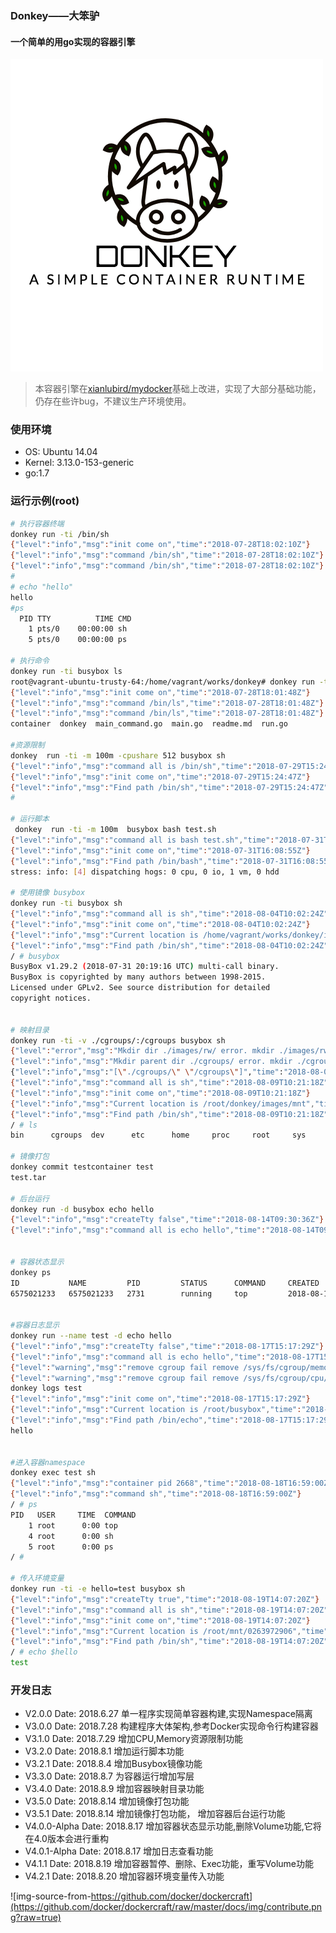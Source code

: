 ### Donkey——大笨驴

#### 一个简单的用go实现的容器引擎

![donkey](./img/logo.png)

> 本容器引擎在[xianlubird/mydocker](https://github.com/xianlubird/mydocker)基础上改进，实现了大部分基础功能，仍存在些许bug，不建议生产环境使用。

### 使用环境
- OS: Ubuntu 14.04
- Kernel: 3.13.0-153-generic
- go:1.7


### 运行示例(root)
```bash
# 执行容器终端
donkey run -ti /bin/sh
{"level":"info","msg":"init come on","time":"2018-07-28T18:02:10Z"}
{"level":"info","msg":"command /bin/sh","time":"2018-07-28T18:02:10Z"}
{"level":"info","msg":"command /bin/sh","time":"2018-07-28T18:02:10Z"}
#
# echo "hello"
hello
#ps
  PID TTY          TIME CMD
    1 pts/0    00:00:00 sh
    5 pts/0    00:00:00 ps

# 执行命令
donkey run -ti busybox ls
root@vagrant-ubuntu-trusty-64:/home/vagrant/works/donkey# donkey run -ti /bin/ls
{"level":"info","msg":"init come on","time":"2018-07-28T18:01:48Z"}
{"level":"info","msg":"command /bin/ls","time":"2018-07-28T18:01:48Z"}
{"level":"info","msg":"command /bin/ls","time":"2018-07-28T18:01:48Z"}
container  donkey  main_command.go  main.go  readme.md	run.go

#资源限制
donkey  run -ti -m 100m -cpushare 512 busybox sh
{"level":"info","msg":"command all is /bin/sh","time":"2018-07-29T15:24:47Z"}
{"level":"info","msg":"init come on","time":"2018-07-29T15:24:47Z"}
{"level":"info","msg":"Find path /bin/sh","time":"2018-07-29T15:24:47Z"}
#

# 运行脚本
 donkey  run -ti -m 100m  busybox bash test.sh
{"level":"info","msg":"command all is bash test.sh","time":"2018-07-31T16:08:55Z"}
{"level":"info","msg":"init come on","time":"2018-07-31T16:08:55Z"}
{"level":"info","msg":"Find path /bin/bash","time":"2018-07-31T16:08:55Z"}
stress: info: [4] dispatching hogs: 0 cpu, 0 io, 1 vm, 0 hdd

# 使用镜像 busybox
donkey run -ti busybox sh
{"level":"info","msg":"command all is sh","time":"2018-08-04T10:02:24Z"}
{"level":"info","msg":"init come on","time":"2018-08-04T10:02:24Z"}
{"level":"info","msg":"Current location is /home/vagrant/works/donkey/images/busybox","time":"2018-08-04T10:02:24Z"}
{"level":"info","msg":"Find path /bin/sh","time":"2018-08-04T10:02:24Z"}
/ # busybox
BusyBox v1.29.2 (2018-07-31 20:19:16 UTC) multi-call binary.
BusyBox is copyrighted by many authors between 1998-2015.
Licensed under GPLv2. See source distribution for detailed
copyright notices.


# 映射目录
donkey run -ti -v ./cgroups/:/cgroups busybox sh
{"level":"error","msg":"Mkdir dir ./images/rw/ error. mkdir ./images/rw/: file exists","time":"2018-08-09T10:21:18Z"}
{"level":"info","msg":"Mkdir parent dir ./cgroups/ error. mkdir ./cgroups/: file exists","time":"2018-08-09T10:21:18Z"}
{"level":"info","msg":"[\"./cgroups/\" \"/cgroups\"]","time":"2018-08-09T10:21:18Z"}
{"level":"info","msg":"command all is sh","time":"2018-08-09T10:21:18Z"}
{"level":"info","msg":"init come on","time":"2018-08-09T10:21:18Z"}
{"level":"info","msg":"Current location is /root/donkey/images/mnt","time":"2018-08-09T10:21:18Z"}
{"level":"info","msg":"Find path /bin/sh","time":"2018-08-09T10:21:18Z"}
/ # ls
bin      cgroups  dev      etc      home     proc     root     sys      tmp      usr      var

# 镜像打包
donkey commit testcontainer test
test.tar

# 后台运行
donkey run -d busybox echo hello
{"level":"info","msg":"createTty false","time":"2018-08-14T09:30:36Z"}
{"level":"info","msg":"command all is echo hello","time":"2018-08-14T09:30:36Z"}


# 容器状态显示
donkey ps
ID           NAME         PID         STATUS      COMMAND     CREATED
6575021233   6575021233   2731        running     top         2018-08-17 14:18:46


#容器日志显示
donkey run --name test -d echo hello
{"level":"info","msg":"createTty false","time":"2018-08-17T15:17:29Z"}
{"level":"info","msg":"command all is echo hello","time":"2018-08-17T15:17:29Z"}
{"level":"warning","msg":"remove cgroup fail remove /sys/fs/cgroup/memory/donkey-cgroup/memory.kmem.tcp.max_usage_in_bytes: operation not permitted","time":"2018-08-17T15:17:29Z"}
{"level":"warning","msg":"remove cgroup fail remove /sys/fs/cgroup/cpu/donkey-cgroup/cpu.stat: operation not permitted","time":"2018-08-17T15:17:29Z"}
donkey logs test
{"level":"info","msg":"init come on","time":"2018-08-17T15:17:29Z"}
{"level":"info","msg":"Current location is /root/busybox","time":"2018-08-17T15:17:29Z"}
{"level":"info","msg":"Find path /bin/echo","time":"2018-08-17T15:17:29Z"}
hello


#进入容器namespace
donkey exec test sh
{"level":"info","msg":"container pid 2668","time":"2018-08-18T16:59:00Z"}
{"level":"info","msg":"command sh","time":"2018-08-18T16:59:00Z"}
/ # ps
PID   USER     TIME  COMMAND
    1 root      0:00 top
    4 root      0:00 sh
    5 root      0:00 ps
/ #

# 传入环境变量
donkey run -ti -e hello=test busybox sh
{"level":"info","msg":"createTty true","time":"2018-08-19T14:07:20Z"}
{"level":"info","msg":"command all is sh","time":"2018-08-19T14:07:20Z"}
{"level":"info","msg":"init come on","time":"2018-08-19T14:07:20Z"}
{"level":"info","msg":"Current location is /root/mnt/0263972906","time":"2018-08-19T14:07:20Z"}
{"level":"info","msg":"Find path /bin/sh","time":"2018-08-19T14:07:20Z"}
/ # echo $hello
test
```

### 开发日志
- V2.0.0
Date: 2018.6.27
单一程序实现简单容器构建,实现Namespace隔离
- V3.0.0 
Date: 2018.7.28
构建程序大体架构,参考Docker实现命令行构建容器
- V3.1.0
Date: 2018.7.29
增加CPU,Memory资源限制功能
- V3.2.0
Date: 2018.8.1
增加运行脚本功能                                                                                              
- V3.2.1
Date: 2018.8.4
增加Busybox镜像功能
- V3.3.0 
Date: 2018.8.7 
为容器运行增加写层
- V3.4.0
Date: 2018.8.9
增加容器映射目录功能
- V3.5.0
Date: 2018.8.14
增加镜像打包功能
- V3.5.1
Date: 2018.8.14
增加镜像打包功能， 增加容器后台运行功能
- V4.0.0-Alpha 
Date: 2018.8.17
增加容器状态显示功能,删除Volume功能,它将在4.0版本会进行重构
- V4.0.1-Alpha
Date: 2018.8.17
增加日志查看功能
- V4.1.1
Date: 2018.8.19
增加容器暂停、删除、Exec功能，重写Volume功能
- V4.2.1
Date: 2018.8.20
增加容器环境变量传入功能

![img-source-from-https://github.com/docker/dockercraft](https://github.com/docker/dockercraft/raw/master/docs/img/contribute.png?raw=true)